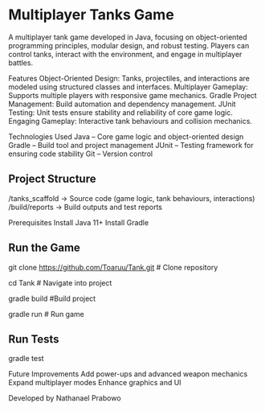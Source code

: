 # Multiplayer Tanks Game

A multiplayer tank game developed in Java, focusing on object-oriented programming principles, modular design, and robust testing. Players can control tanks, interact with the environment, and engage in multiplayer battles.

Features
Object-Oriented Design: Tanks, projectiles, and interactions are modeled using structured classes and interfaces.
Multiplayer Gameplay: Supports multiple players with responsive game mechanics.
Gradle Project Management: Build automation and dependency management.
JUnit Testing: Unit tests ensure stability and reliability of core game logic.
Engaging Gameplay: Interactive tank behaviours and collision mechanics.

Technologies Used
Java – Core game logic and object-oriented design
Gradle – Build tool and project management
JUnit – Testing framework for ensuring code stability
Git – Version control

## Project Structure
/tanks_scaffold     → Source code (game logic, tank behaviours, interactions)  
/build/reports      → Build outputs and test reports  

Prerequisites Install Java 11+ Install Gradle

## Run the Game
git clone https://github.com/Toaruu/Tank.git # Clone repository

cd Tank # Navigate into project

gradle build #Build project

gradle run # Run game

## Run Tests
gradle test

Future Improvements
Add power-ups and advanced weapon mechanics
Expand multiplayer modes
Enhance graphics and UI


Developed by Nathanael Prabowo
